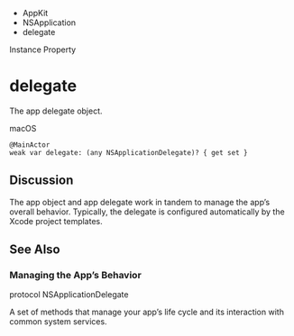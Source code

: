 

- AppKit
- NSApplication
-  delegate 

Instance Property

# delegate

The app delegate object.

macOS

``` source
@MainActor
weak var delegate: (any NSApplicationDelegate)? { get set }
```

## Discussion

The app object and app delegate work in tandem to manage the app’s overall behavior. Typically, the delegate is configured automatically by the Xcode project templates.

## See Also

### Managing the App’s Behavior

protocol NSApplicationDelegate

A set of methods that manage your app’s life cycle and its interaction with common system services.

